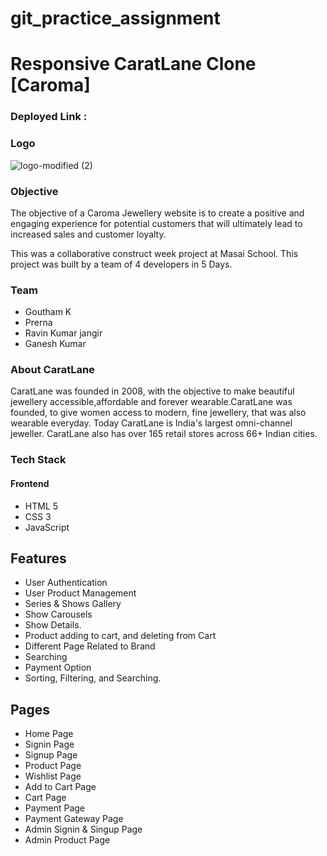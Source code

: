 # git_practice_assignment

# Responsive CaratLane Clone [Caroma]
### Deployed Link :
### Logo 
![logo-modified (2)](https://user-images.githubusercontent.com/96585116/229367232-d34d0778-7aa9-4d4d-9ea5-64b296b158d3.png)


### Objective
The objective of a Caroma Jewellery website is to create a positive and engaging experience for potential customers that will ultimately lead to increased sales and customer loyalty.

This was a collaborative construct week project at Masai School. This project was built by a team of 4 developers in 5 Days.

### Team

- Goutham K
- Prerna 
- Ravin Kumar jangir
- Ganesh Kumar

### About CaratLane
CaratLane was founded in 2008, with the objective to make beautiful jewellery accessible,affordable and forever wearable.CaratLane was founded, to give women access to modern, fine jewellery, that was also wearable everyday.
Today CaratLane is India's largest omni-channel jeweller. CaratLane also has over 165 retail stores across 66+ Indian cities.
### Tech Stack

#### Frontend
- HTML 5 
- CSS 3
- JavaScript

## Features
- User Authentication
- User Product Management
- Series & Shows Gallery
- Show Carousels
- Show Details.
- Product adding to cart, and deleting from Cart
- Different Page Related to Brand
- Searching
- Payment Option
- Sorting, Filtering, and Searching.

## Pages
- Home Page
- Signin Page
- Signup Page
- Product Page
- Wishlist Page
- Add to Cart Page
- Cart Page
- Payment Page
- Payment Gateway Page
- Admin Signin & Singup Page
- Admin Product Page



<!--   <img src="https://user-images.githubusercontent.com/96585116/229366064-93434ce8-9394-4715-975a-8851bd2eb703.png" /> -->

<!-- ![logo-modified](https://user-images.githubusercontent.com/96585116/229366064-93434ce8-9394-4715-975a-8851bd2eb703.png| width=200 height=200) -->
